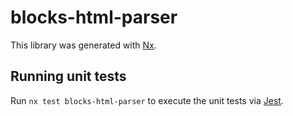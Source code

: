# blocks-html-parser

This library was generated with [Nx](https://nx.dev).

## Running unit tests

Run `nx test blocks-html-parser` to execute the unit tests via [Jest](https://jestjs.io).
